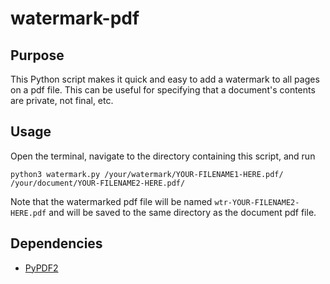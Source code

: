 # watermark-pdf
## Purpose
This Python script makes it quick and easy to add a watermark to all pages on a pdf file. This can be useful for specifying that a document's contents are private, not final, etc.

## Usage
Open the terminal, navigate to the directory containing this script, and run
```
python3 watermark.py /your/watermark/YOUR-FILENAME1-HERE.pdf/ /your/document/YOUR-FILENAME2-HERE.pdf/
```
Note that the watermarked pdf file will be named `wtr-YOUR-FILENAME2-HERE.pdf` and will be saved to the same directory as the document pdf file.  

## Dependencies
- [PyPDF2](https://pypdf2.readthedocs.io/en/latest/)
